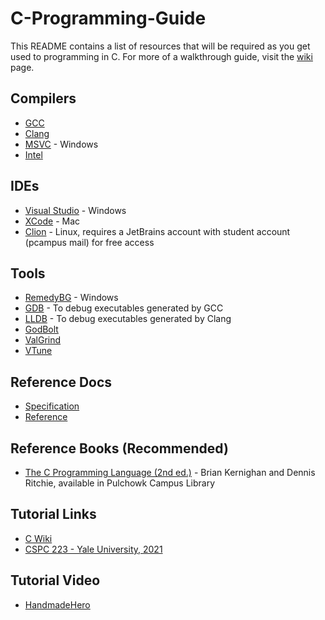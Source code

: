 # C-Programming-Guide

This README contains a list of resources that will be required as you get used to programming in C. 
For more of a walkthrough guide, visit the [wiki](https://github.com/IT-Club-Pulchowk/C-Programming-Guide/wiki) page.

## Compilers
* [GCC](https://gcc.gnu.org/)
* [Clang](https://clang.llvm.org/)
* [MSVC](https://developer.microsoft.com/en-US/windows/downloads/windows-10-sdk/) - Windows
* [Intel](https://software.intel.com/content/www/us/en/develop/tools/oneapi/components/dpc-compiler.html#gs.zaftxw)

## IDEs
* [Visual Studio](https://visualstudio.microsoft.com/vs/features/cplusplus/) - Windows
* [XCode](https://developer.apple.com/xcode/) - Mac
* [Clion](https://www.jetbrains.com/clion/) - Linux, requires a JetBrains account with student account (pcampus mail) for free access

## Tools
* [RemedyBG](https://remedybg.itch.io/remedybg) - Windows
* [GDB](https://www.gnu.org/software/gdb/) - To debug executables generated by GCC
* [LLDB](https://lldb.llvm.org/) - To debug executables generated by Clang
* [GodBolt](https://godbolt.org/)
* [ValGrind](https://valgrind.org/)
* [VTune](https://software.intel.com/content/www/us/en/develop/tools/oneapi/components/vtune-profiler.html#gs.zaft1e)

## Reference Docs
* [Specification](http://www.open-std.org/JTC1/SC22/WG14/)
* [Reference](https://en.cppreference.com/w/c)

## Reference Books (Recommended)
* [The C Programming Language (2nd ed.)](https://www.amazon.com/Programming-Language-2nd-Brian-Kernighan/dp/0131103628) - Brian Kernighan and Dennis Ritchie, available in Pulchowk Campus Library

## Tutorial Links
* [C Wiki](https://en.wikibooks.org/wiki/C_Programming)
* [CSPC 223 - Yale University, 2021](http://cs.yale.edu/homes/aspnes/classes/223/notes.html)

## Tutorial Video
* [HandmadeHero](https://www.youtube.com/watch?v=F3ntGDm6hOs&list=PLEMXAbCVnmY6RverunClc_DMLNDd3ASRp)
